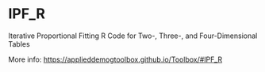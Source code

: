 # IPF_R
Iterative Proportional Fitting R Code for Two-, Three-, and Four-Dimensional Tables

More info: https://applieddemogtoolbox.github.io/Toolbox/#IPF_R 
